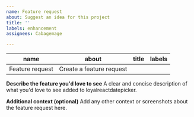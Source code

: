 ```yaml
---
name: Feature request
about: Suggest an idea for this project
title: ''
labels: enhancement
assignees: Cabagemage

---
```


| name            | about                    | title | labels |
|-----------------|--------------------------|---|------|
| Feature request | Create a feature request |   |      | 

**Describe the feature you'd love to see**
A clear and concise description of what you'd love to see added to loyalreactdatepicker.

**Additional context (optional)**
Add any other context or screenshots about the feature request here.
